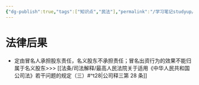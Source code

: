 ```yaml
---
{"dg-publish":true,"tags":["知识点","民法"],"permalink":"/学习笔记studyup/知识点cheese/冒名出资/","dgPassFrontmatter":true,"created":"2024-09-16T21:38:42.570+08:00","updated":"2024-10-25T12:19:09.626+08:00"}
---
```


# 法律后果
- 定由冒名人承担股东责任，名义股东不承担责任；冒名出资行为的效果不能归属于名义股东>>> [[法条/司法解释/最高人民法院关于适用《中华人民共和国公司法》若干问题的规定（三）#^t28\|公司释三第 28 条]]